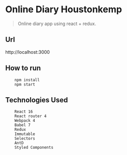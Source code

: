 # Online Diary Houstonkemp
> Online diary app using react + redux.

## Url

http://localhost:3000

## How to run

```
    npm install
    npm start
```

## Technologies Used

```
    React 16
    React router 4
    Webpack 4
    Babel 7
    Redux
    Immutable
    Selectors
    AntD
    Styled Components
```
